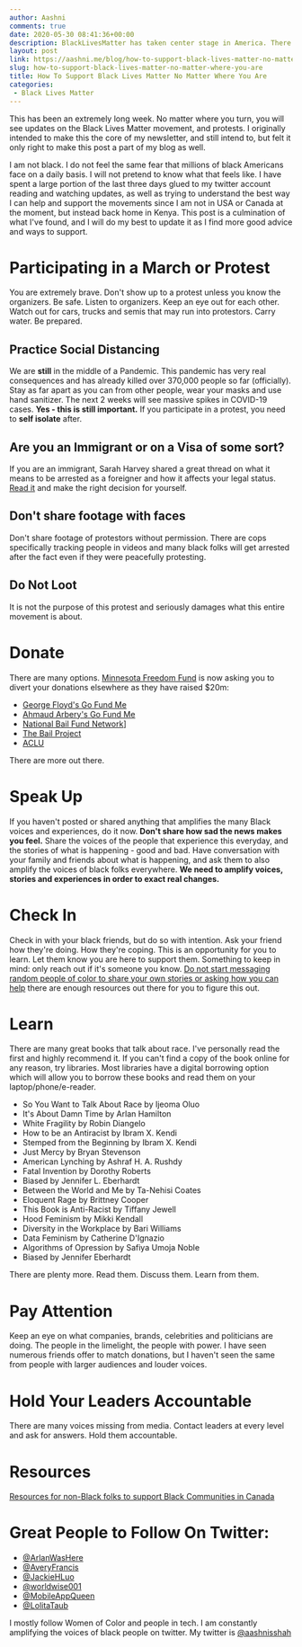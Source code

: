 ```yaml
---
author: Aashni
comments: true
date: 2020-05-30 08:41:36+00:00
description: BlackLivesMatter has taken center stage in America. There are many things that non-black folks can do to support this movement from donations, to education and more.
layout: post
link: https://aashni.me/blog/how-to-support-black-lives-matter-no-matter-where-you-are/
slug: how-to-support-black-lives-matter-no-matter-where-you-are
title: How To Support Black Lives Matter No Matter Where You Are
categories:
 - Black Lives Matter
---
```


This has been an extremely long week. No matter where you turn, you will see updates on the Black Lives Matter movement, and protests. I originally intended to make this the core of my newsletter, and still intend to, but felt it only right to make this post a part of my blog as well.

I am not black. I do not feel the same fear that millions of black Americans face on a daily basis. I will not pretend to know what that feels like. I have spent a large portion of the last three days glued to my twitter account reading and watching updates, as well as trying to understand the best way I can help and support the movements since I am not in USA or Canada at the moment, but instead back home in Kenya. This post is a culmination of what I've found, and I will do my best to update it as I find more good advice and ways to support.

# Participating in a March or Protest
You are extremely brave. Don't show up to a protest unless you know the organizers. Be safe. Listen to organizers. Keep an eye out for each other. Watch out for cars, trucks and semis that may run into protestors. Carry water. Be prepared.

## Practice Social Distancing
We are **still** in the middle of a Pandemic. This pandemic has very real consequences and has already killed over 370,000 people so far (officially). Stay as far apart as you can from other people, wear your masks and use hand sanitizer. The next 2 weeks will see massive spikes in COVID-19 cases. **Yes - this is still important.** If you participate in a protest, you need to **self isolate** after.

## Are you an Immigrant or on a Visa of some sort?
If you are an immigrant, Sarah Harvey shared a great thread on what it means to be arrested as a foreigner and how it affects your legal status. [Read it](https://twitter.com/worldwise001/status/1267249204008611840?s=20) and make the right decision for yourself.

## Don't share footage with faces
Don't share footage of protestors without permission. There are cops specifically tracking people in videos and many black folks will get arrested after the fact even if they were peacefully protesting.

## Do Not Loot
It is not the purpose of this protest and seriously damages what this entire movement is about.

# Donate
There are many options. [Minnesota Freedom Fund](https://twitter.com/MNFreedomFund/status/1266936872674172929) is now asking you to divert your donations elsewhere as they have raised $20m:
 - [George Floyd's Go Fund Me](https://www.gofundme.com/f/georgefloyd)
 - [Ahmaud Arbery's Go Fund Me](https://www.gofundme.com/f/i-run-with-maud)
 - [National Bail Fund Network](https://www.communityjusticeexchange.org/nbfn-directory)]
 - [The Bail Project](https://bailproject.org/)
 - [ACLU](https://www.aclu.org/issues/racial-justice)

There are more out there.

# Speak Up
If you haven't posted or shared anything that amplifies the many Black voices and experiences, do it now. **Don't share how sad the news makes you feel.** Share the voices of the people that experience this everyday, and the stories of what is happening - good and bad. Have conversation with your family and friends about what is happening, and ask them to also amplify the voices of black folks everywhere. **We need to amplify voices, stories and experiences in order to exact real changes.**

# Check In
Check in with your black friends, but do so with intention. Ask your friend how they're doing. How they're coping. This is an opportunity for you to learn. Let them know you are here to support them.
Something to keep in mind: only reach out if it's someone you know. [Do not start messaging random people of color to share your own stories or asking how you can help](https://twitter.com/jackiehluo/status/1267190551822114816?s=20) there are enough resources out there for you to figure this out.

# Learn
There are many great books that talk about race. I've personally read the first and highly recommend it. If you can't find a copy of the book online for any reason, try libraries. Most libraries have a digital borrowing option which will allow you to borrow these books and read them on your laptop/phone/e-reader.

 - So You Want to Talk About Race by Ijeoma Oluo
 - It's About Damn Time by Arlan Hamilton
 - White Fragility by Robin Diangelo
 - How to be an Antiracist by Ibram X. Kendi
 - Stemped from the Beginning by Ibram X. Kendi
 - Just Mercy by Bryan Stevenson
 - American Lynching by Ashraf H. A. Rushdy
 - Fatal Invention by Dorothy Roberts
 - Biased by Jennifer L. Eberhardt
 - Between the World and Me by Ta-Nehisi Coates
 - Eloquent Rage by Brittney Cooper
 - This Book is Anti-Racist by Tiffany Jewell
 - Hood Feminism by Mikki Kendall
 - Diversity in the Workplace by Bari Williams
 - Data Feminism by Catherine D'Ignazio
 - Algorithms of Opression by Safiya Umoja Noble
 - Biased by Jennifer Eberhardt

There are plenty more. Read them. Discuss them. Learn from them.

# Pay Attention
Keep an eye on what companies, brands, celebrities and politicians are doing. The people in the limelight, the people with power. I have seen numerous friends offer to match donations, but I haven't seen the same from people with larger audiences and louder voices.

# Hold Your Leaders Accountable
There are many voices missing from media. Contact leaders at every level and ask for answers. Hold them accountable.

# Resources
[Resources for non-Black folks to support Black Communities in Canada](https://docs.google.com/document/d/1rvVbCG-7ubJDBISQGy02fQjFmUm2gWHJ08x1nDwoTcc/preview?pru=AAABcpHESLs*pdvwPVpxIQ176OLIxZaIxQ#)

# Great People to Follow On Twitter:
 - [@ArlanWasHere](https://twitter.com/arlanwashere)
 - [@AveryFrancis](https://twitter.com/averyfrancis)
 - [@JackieHLuo](https://twitter.com/jackiehluo)
 - [@worldwise001](https://twitter.com/worldwise001)
 - [@MobileAppQueen](https://twitter.com/MobileAppQueen)
 - [@LolitaTaub](https://twitter.com/lolitataub)

I mostly follow Women of Color and people in tech. I am constantly amplifying the voices of black people on twitter. My twitter is [@aashnisshah](https://twitter.com/aashnisshah)